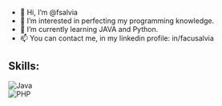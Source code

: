 - 👋 Hi, I’m @fsalvia
- 👀 I’m interested in perfecting my programming knowledge.
- 🌱 I’m currently learning JAVA and Python.
- 📫 You can contact me, in my linkedin profile: in/facusalvia
## Skills:
![Java](https://img.shields.io/badge/Java-ABB2B9?style=for-thebadge&logo=java&logoColor=2980B9&labelColor=E5E8E8)</br>
![PHP](https://img.shields.io/badge/PHP-ABB2B9?style=for-thebadge&logo=php&logoColor=B39DDB&labelColor=E5E8E8)</br>
<!---
fsalvia/fsalvia is a ✨ special ✨ repository because its `README.md` (this file) appears on your GitHub profile.
You can click the Preview link to take a look at your changes.
--->
